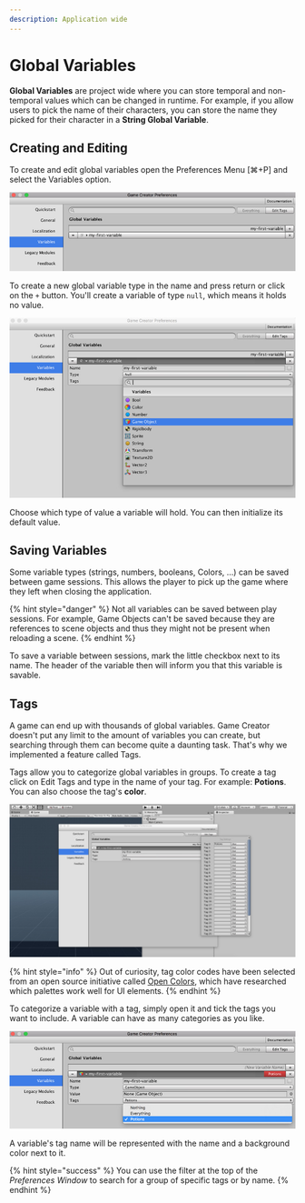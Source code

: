 ```yaml
---
description: Application wide
---
```


# Global Variables

**Global Variables** are project wide where you can store temporal and non-temporal values which can be changed in runtime. For example, if you allow users to pick the name of their characters, you can store the name they picked for their character in a **String Global Variable**.

## Creating and Editing

To create and edit global variables open the Preferences Menu \[⌘+P\] and select the Variables option.

![\(Global Variables editor\)](../../../.gitbook/assets/global-variables.jpg)

To create a new global variable type in the name and press return or click on the `+` button. You'll create a variable of type `null`, which means it holds no value.

![](../../../.gitbook/assets/global-variables-type.jpg)

Choose which type of value a variable will hold. You can then initialize its default value.

## Saving Variables

Some variable types \(strings, numbers, booleans, Colors, ...\) can be saved between game sessions. This allows the player to pick up the game where they left when closing the application.

{% hint style="danger" %}
Not all variables can be saved between play sessions. For example, Game Objects can't be saved because they are references to scene objects and thus they might not be present when reloading a scene.
{% endhint %}

To save a variable between sessions, mark the little checkbox next to its name. The header of the variable then will inform you that this variable is savable.

## Tags

A game can end up with thousands of global variables. Game Creator doesn't put any limit to the amount of variables you can create, but searching through them can become quite a daunting task. That's why we implemented a feature called Tags.

Tags allow you to categorize global variables in groups. To create a tag click on Edit Tags and type in the name of your tag. For example: **Potions**. You can also choose the tag's **color**.

![\(Click this image to enlarge it\)](../../../.gitbook/assets/global-variables-edittags.jpg)

{% hint style="info" %}
Out of curiosity, tag color codes have been selected from an open source initiative called [Open Colors](https://yeun.github.io/open-color/), which have researched which palettes work well for UI elements.
{% endhint %}

To categorize a variable with a tag, simply open it and tick the tags you want to include. A variable can have as many categories as you like.

![](../../../.gitbook/assets/global-variables-tags.jpg)

A variable's tag name will be represented with the name and a background color next to it. 

{% hint style="success" %}
You can use the filter at the top of the _Preferences Window_ to search for a group of specific tags or by name.
{% endhint %}


